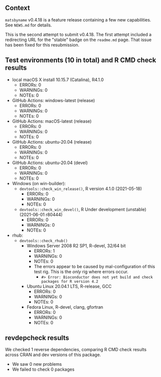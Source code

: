 ## Context
`matsbyname` v0.4.18 is a feature release containing a few new capabilities.
See `NEWS.md` for details.

This is the second attempt to submit v0.4.18.
The first attempt included a redirecting URL for the "stable" badge on the `readme.md` page.
That issue has been fixed for this resubmission.

## Test environments (10 in total) and R CMD check results
* local macOS X install 10.15.7 (Catalina), R4.1.0
    * ERRORs: 0
    * WARNINGs: 0
    * NOTEs: 0
* GitHub Actions: windows-latest (release)
    * ERRORs: 0
    * WARNINGs: 0
    * NOTEs: 0
* GitHub Actions: macOS-latest (release)
    * ERRORs: 0
    * WARNINGs: 0
    * NOTEs: 0
* GitHub Actions: ubuntu-20.04 (release)
    * ERRORs: 0
    * WARNINGs: 0
    * NOTEs: 0
* GitHub Actions: ubuntu-20.04 (devel)
    * ERRORs: 0
    * WARNINGs: 0
    * NOTEs: 0
* Windows (on win-builder):
    * `devtools::check_win_release()`, R version 4.1.0 (2021-05-18)
        * ERRORs: 0
        * WARNINGs: 0
        * NOTEs: 0
    * `devtools::check_win_devel()`, R Under development (unstable) (2021-06-01 r80444)
        * ERRORs: 0
        * WARNINGs: 0
        * NOTEs: 0
* rhub:
    * `devtools::check_rhub()`
        * Windows Server 2008 R2 SP1, R-devel, 32/64 bit
            * ERRORs: 1
            * WARNINGs: 0
            * NOTEs: 0
            * The errors appear to be caused by mal-configuration of this test rig.
              This is the *only* rig where errors occur.
                * `#> Error: Bioconductor does not yet build and check packages for R version 4.2`
        * Ubuntu Linux 20.04.1 LTS, R-release, GCC
            * ERRORs: 0
            * WARNINGs: 0
            * NOTEs: 0
        * Fedora Linux, R-devel, clang, gfortran
            * ERRORs: 0
            * WARNINGs: 0
            * NOTEs: 0


## revdepcheck results

We checked 1 reverse dependencies, comparing R CMD check results across CRAN and dev versions of this package.

 * We saw 0 new problems
 * We failed to check 0 packages

